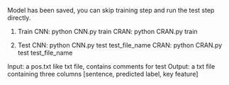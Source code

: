 Model has been saved, you can skip training step and run the test step directly.

1. Train
CNN: python CNN.py train
CRAN: python CRAN.py train

2. Test
CNN: python CNN.py test test_file_name
CRAN: python CRAN.py test test_file_name

Input: a pos.txt like txt file, contains comments for test
Output: a txt file containing three columns [sentence, predicted label, key feature]

